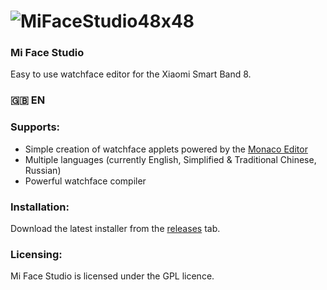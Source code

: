 # ![MiFaceStudio48x48](https://github.com/ooflet/Mi-Face-Studio/assets/104404175/95170a3b-3be6-446e-af6f-c265237eea1b)
### Mi Face Studio
Easy to use watchface editor for the Xiaomi Smart Band 8.  

### 🇬🇧 EN
### Supports:
- Simple creation of watchface applets powered by the [Monaco Editor](https://github.com/microsoft/monaco-editor)
- Multiple languages (currently English, Simplified & Traditional Chinese, Russian)
- Powerful watchface compiler

### Installation:
Download the latest installer from the [releases](https://github.com/ooflet/Mi-Face-Studio/releases) tab.

### Licensing:
Mi Face Studio is licensed under the GPL licence.
